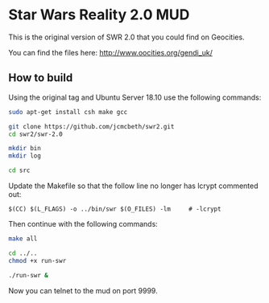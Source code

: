 # Star Wars Reality 2.0 MUD
This is the original version of SWR 2.0 that you could find on Geocities.

You can find the files here: http://www.oocities.org/gendi_uk/

## How to build
Using the original tag and Ubuntu Server 18.10 use the following commands:
```bash
sudo apt-get install csh make gcc

git clone https://github.com/jcmcbeth/swr2.git
cd swr2/swr-2.0

mkdir bin
mkdir log

cd src
```
Update the Makefile so that the follow line no longer has lcrypt commented out:
 ```make
 $(CC) $(L_FLAGS) -o ../bin/swr $(O_FILES) -lm     # -lcrypt
 ```
Then continue with the following commands:
```bash
make all

cd ../..
chmod +x run-swr

./run-swr &
```

Now you can telnet to the mud on port 9999.
